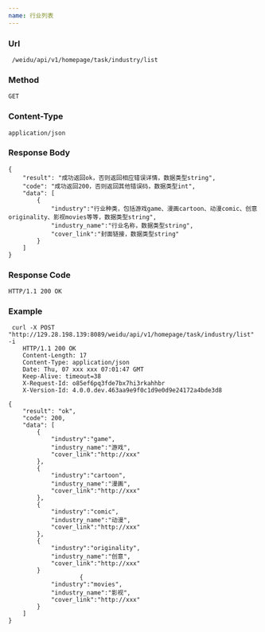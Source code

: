 ```yaml
---
name: 行业列表
---
```

    
### Url
     /weidu/api/v1/homepage/task/industry/list
    
### Method
    GET

### Content-Type
    application/json        

### Response Body
    {
        "result": "成功返回ok，否则返回相应错误详情，数据类型string",
        "code": "成功返回200，否则返回其他错误码，数据类型int",
        "data": [
            {
                "industry":"行业种类，包括游戏game、漫画cartoon、动漫comic、创意originality、影视movies等等，数据类型string",
                "industry_name":"行业名称，数据类型string",
                "cover_link":"封面链接，数据类型string"
            }
        ]
    }




### Response Code
    HTTP/1.1 200 OK

### Example
     curl -X POST "http://129.28.198.139:8089/weidu/api/v1/homepage/task/industry/list"  -i
        HTTP/1.1 200 OK
        Content-Length: 17
        Content-Type: application/json
        Date: Thu, 07 xxx xxx 07:01:47 GMT
        Keep-Alive: timeout=38
        X-Request-Id: o85ef6pq3fde7bx7hi3rkahhbr
        X-Version-Id: 4.0.0.dev.463aa9e9f0c1d9e0d9e24172a4bde3d8

    {
        "result": "ok",
        "code": 200,
        "data": [
            {
                "industry":"game",
                "industry_name":"游戏",
                "cover_link":"http://xxx"
            },
            {
                "industry":"cartoon",
                "industry_name":"漫画",
                "cover_link":"http://xxx"
            },
            {
                "industry":"comic",
                "industry_name":"动漫",
                "cover_link":"http://xxx"
            },
            {
                "industry":"originality",
                "industry_name":"创意",
                "cover_link":"http://xxx"
            }   
                        {
                "industry":"movies",
                "industry_name":"影视",
                "cover_link":"http://xxx"
            }           
        ]
    }
